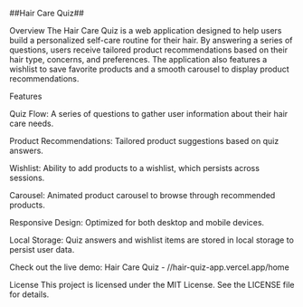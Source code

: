 ##Hair Care Quiz##

Overview
The Hair Care Quiz is a web application designed to help users build a personalized self-care routine for their hair. By answering a series of questions, users receive tailored product recommendations based on their hair type, concerns, and preferences. The application also features a wishlist to save favorite products and a smooth carousel to display product recommendations.

Features

Quiz Flow: A series of questions to gather user information about their hair care needs.

Product Recommendations: Tailored product suggestions based on quiz answers.

Wishlist: Ability to add products to a wishlist, which persists across sessions.

Carousel: Animated product carousel to browse through recommended products.

Responsive Design: Optimized for both desktop and mobile devices.

Local Storage: Quiz answers and wishlist items are stored in local storage to persist user data.

Check out the live demo: Hair Care Quiz - //hair-quiz-app.vercel.app/home

License
This project is licensed under the MIT License. See the LICENSE file for details.
